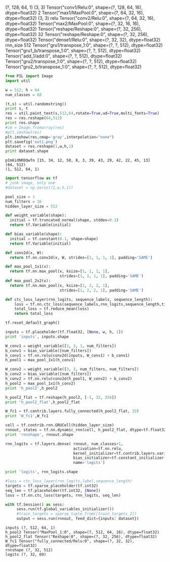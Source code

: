 


(?, 128, 64, 1)
(3, 3)
Tensor("conv1/Relu:0", shape=(?, 128, 64, 16), dtype=float32)
2
Tensor("max1/MaxPool:0", shape=(?, 64, 32, 16), dtype=float32)
(3, 3)
relu
Tensor("conv2/Relu:0", shape=(?, 64, 32, 16), dtype=float32)
Tensor("max2/MaxPool:0", shape=(?, 32, 16, 16), dtype=float32)
Tensor("reshape/Reshape:0", shape=(?, 32, 256), dtype=float32)
32
Tensor("reshape/Reshape:0", shape=(?, 32, 256), dtype=float32)
Tensor("dense1/Relu:0", shape=(?, 32, 32), dtype=float32)
rnn_size 512
Tensor("gru1/transpose_1:0", shape=(?, ?, 512), dtype=float32)
Tensor("gru1_b/transpose_1:0", shape=(?, ?, 512), dtype=float32)
Tensor("add_1/add:0", shape=(?, ?, 512), dtype=float32)
Tensor("gru2/transpose_1:0", shape=(?, ?, 512), dtype=float32)
Tensor("gru2_b/transpose_1:0", shape=(?, ?, 512), dtype=float32)




```python
from PIL import Image
import util

w = 512; h = 64
num_classes = 68

(t,s) = util.randomstring()
print s, t
res = util.paint_text(s,512,64,rotate=True,ud=True,multi_fonts=True)
res = res.reshape(64,512)
print res.shape
#im = Image.fromarray(res)
#plt.imshow(res)
plt.imshow(res,cmap='gray',interpolation="none")
plt.savefig('out1.png')
dataset = res.reshape(1,w,h,1)
print dataset.shape
```

```text
pIm6idNRDQwTn [15, 34, 12, 58, 8, 3, 39, 43, 29, 42, 22, 45, 13]
(64, 512)
(1, 512, 64, 1)
```

```python
import tensorflow as tf
# junk image, only one
#dataset = np.zeros((1,w,h,1))

pool_size = 1
num_filters = 16
hidden_layer_size = 512

def weight_variable(shape):
  initial = tf.truncated_normal(shape, stddev=0.1)
  return tf.Variable(initial)

def bias_variable(shape):
  initial = tf.constant(0.1, shape=shape)
  return tf.Variable(initial)

def conv2d(x, W):
  return tf.nn.conv2d(x, W, strides=[1, 1, 1, 1], padding='SAME')

def max_pool_1x1(x):
  return tf.nn.max_pool(x, ksize=[1, 1, 1, 1],
                        strides=[1, 1, 1, 1], padding='SAME')
def max_pool_2x2(x):
  return tf.nn.max_pool(x, ksize=[1, 2, 2, 1],
                        strides=[1, 2, 2, 1], padding='SAME')

def ctc_loss_layer(rnn_logits, sequence_labels, sequence_length):
    loss = tf.nn.ctc_loss(sequence_labels,rnn_logits,sequence_length,time_major=True)
    total_loss = tf.reduce_mean(loss)
    return total_loss

tf.reset_default_graph()

inputs = tf.placeholder(tf.float32, [None, w, h, 1])
print 'inputs', inputs.shape

W_conv1 = weight_variable([3, 3, 1, num_filters])
b_conv1 = bias_variable([num_filters])
h_conv1 = tf.nn.relu(conv2d(inputs, W_conv1) + b_conv1)
h_pool1 = max_pool_1x1(h_conv1)

W_conv2 = weight_variable([3, 3, num_filters, num_filters])
b_conv2 = bias_variable([num_filters])
h_conv2 = tf.nn.relu(conv2d(h_pool1, W_conv2) + b_conv2)
h_pool2 = max_pool_1x1(h_conv2)
print 'h_pool2',h_pool2

h_pool2_flat = tf.reshape(h_pool2, [-1, 32, 256])
print 'h_pool2_flat',h_pool2_flat

W_fc1 = tf.contrib.layers.fully_connected(h_pool2_flat, 32)
print 'W_fc1',W_fc1

cell = tf.contrib.rnn.GRUCell(hidden_layer_size)
rnnout, states = tf.nn.dynamic_rnn(cell, h_pool2_flat, dtype=tf.float32)
print 'rnnshape', rnnout.shape

rnn_logits = tf.layers.dense( rnnout, num_classes+1, 
                              activation=tf.nn.relu,
                              kernel_initializer=tf.contrib.layers.variance_scaling_initializer(),
                              bias_initializer=tf.constant_initializer(value=0.0),
                              name='logits')

print 'logits', rnn_logits.shape

#loss = ctc_loss_layer(rnn_logits,label,sequence_length)
targets = tf.sparse_placeholder(tf.int32)
seq_len = tf.placeholder(tf.int32, [None])
loss = tf.nn.ctc_loss(targets, rnn_logits, seq_len)

with tf.Session() as sess:
     sess.run(tf.global_variables_initializer())
     #train_targets = sparse_tuple_from([train_targets_2])
     output = sess.run(rnnout, feed_dict={inputs: dataset})
```

```text
inputs (?, 512, 64, 1)
h_pool2 Tensor("MaxPool_1:0", shape=(?, 512, 64, 16), dtype=float32)
h_pool2_flat Tensor("Reshape:0", shape=(?, 32, 256), dtype=float32)
W_fc1 Tensor("fully_connected/Relu:0", shape=(?, 32, 32), dtype=float32)
rnnshape (?, 32, 512)
logits (?, 32, 69)
```











